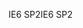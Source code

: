 <span data-ttu-id="9ccb8-101">IE6 SP2</span><span class="sxs-lookup"><span data-stu-id="9ccb8-101">IE6 SP2</span></span>